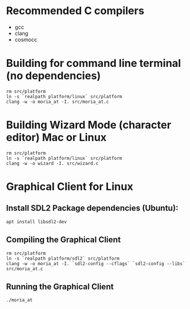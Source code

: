 
# Recommended C compilers
* gcc
* clang
* cosmocc

# Building for command line terminal (no dependencies)
```
rm src/platform
ln -s `realpath platform/linux` src/platform
clang -w -o moria_at -I. src/moria_at.c
```

# Building Wizard Mode (character editor) Mac or Linux
```
rm src/platform
ln -s `realpath platform/linux` src/platform
clang -w -o wizard -I. src/wizard.c
```

# Graphical Client for Linux

## Install SDL2 Package dependencies (Ubuntu):
```
apt install libsdl2-dev
```

## Compiling the Graphical Client
```
rm src/platform
ln -s `realpath platform/sdl2` src/platform
clang -w -o moria_at -I. `sdl2-config --cflags` `sdl2-config --libs` src/moria_at.c
```

## Running the Graphical Client
```
./moria_at
```
